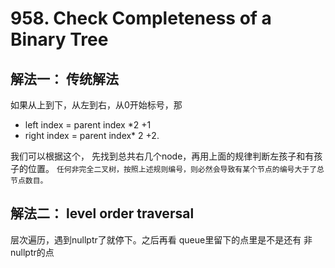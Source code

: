# 958. Check Completeness of a Binary Tree

## 解法一： 传统解法

如果从上到下，从左到右，从0开始标号，那

- left index = parent index *2 +1
- right index = parent index* 2 +2.

我们可以根据这个， 先找到总共右几个node，再用上面的规律判断左孩子和有孩子的位置。 ```任何非完全二叉树，按照上述规则编号，则必然会导致有某个节点的编号大于了总节点数目。```

## 解法二： level order traversal

层次遍历，遇到nullptr了就停下。之后再看 queue里留下的点里是不是还有 非 nullptr的点
